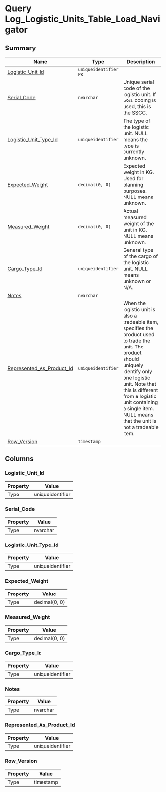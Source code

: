 # Query Log_Logistic_Units_Table_Load_Navigator


## Summary

| Name | Type | Description |
| - | - | --- |
|[Logistic_Unit_Id](#logistic_unit_id)|`uniqueidentifier` `PK`||
|[Serial_Code](#serial_code)|`nvarchar` |Unique serial code of the logistic unit. If GS1 coding is used, this is the SSCC.|
|[Logistic_Unit_Type_Id](#logistic_unit_type_id)|`uniqueidentifier` |The type of the logistic unit. NULL means the type is currently unknown.|
|[Expected_Weight](#expected_weight)|`decimal(0, 0)` |Expected weight in KG. Used for planning purposes. NULL means unknown.|
|[Measured_Weight](#measured_weight)|`decimal(0, 0)` |Actual measured weight of the unit in KG. NULL means unknown.|
|[Cargo_Type_Id](#cargo_type_id)|`uniqueidentifier` |General type of the cargo of the logistic unit. NULL means unknown or N/A.|
|[Notes](#notes)|`nvarchar` ||
|[Represented_As_Product_Id](#represented_as_product_id)|`uniqueidentifier` |When the logistic unit is also a tradeable item, specifies the product used to trade the unit. The product should uniquely identify only one logistic unit. Note that this is different from a logistic unit containing a single item. NULL means that the unit is not a tradeable item.|
|[Row_Version](#row_version)|`timestamp` ||

## Columns

### Logistic_Unit_Id

| Property | Value |
| - | - |
|Type|uniqueidentifier|

### Serial_Code

| Property | Value |
| - | - |
|Type|nvarchar|

### Logistic_Unit_Type_Id

| Property | Value |
| - | - |
|Type|uniqueidentifier|

### Expected_Weight

| Property | Value |
| - | - |
|Type|decimal(0, 0)|

### Measured_Weight

| Property | Value |
| - | - |
|Type|decimal(0, 0)|

### Cargo_Type_Id

| Property | Value |
| - | - |
|Type|uniqueidentifier|

### Notes

| Property | Value |
| - | - |
|Type|nvarchar|

### Represented_As_Product_Id

| Property | Value |
| - | - |
|Type|uniqueidentifier|

### Row_Version

| Property | Value |
| - | - |
|Type|timestamp|


